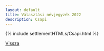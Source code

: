 ```yaml
---
layout: default
title: Választási névjegyzék 2022
description: Csapi
---
```


{% include settlementHTMLs/Csapi.html %}

[Vissza](./)